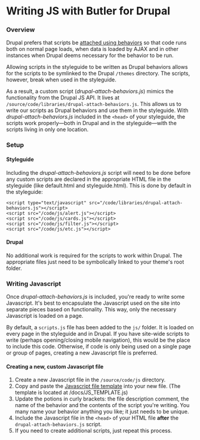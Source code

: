 # Writing JS with Butler for Drupal #

### Overview ###
Drupal prefers that scripts be [attached using behaviors](https://www.drupal.org/node/2269515) so that code runs both on normal page loads, when data is loaded by AJAX and in other instances when Drupal deems necessary for the behavior to be run.

Allowing scripts in the styleguide to be written as Drupal behaviors allows for the scripts to be symlinked to the Drupal `/themes` directory. The scripts, however, break when used in the styleguide.

As a result, a custom script (_drupal-attach-behaviors.js_) mimics the functionality from the Drupal JS API. It lives at `/source/code/libraries/drupal-attach-behaviors.js`. This allows us to write our scripts as Drupal behaviors and use them in the styleguide. With _drupal-attach-behaviors.js_ included in the `<head>` of your styleguide, the scripts work properly—both in Drupal and in the styleguide—with the scripts living in only one location.

### Setup ###
#### Styleguide ####
Including the _drupal-attach-behaviors.js_ script will need to be done before any custom scripts are declared in the appropriate HTML file in the styleguide (like default.html and styleguide.html). This is done by default in the styleguide:
```
<script type="text/javascript" src="/code/libraries/drupal-attach-behaviors.js"></script>
<script src="/code/js/alert.js"></script>
<script src="/code/js/cards.js"></script>
<script src="/code/js/filter.js"></script>
<script src="/code/js/etc.js"></script>
```

#### Drupal ####
No additional work is required for the scripts to work within Drupal. The appropriate files just need to be symbolically linked to your theme's root folder.

### Writing Javascript ###
Once _drupal-attach-behaviors.js_ is included, you're ready to write some Javascript. It's best to encapsulate the Javascript used on the site into separate pieces based on functionality. This way, only the necessary Javascript is loaded on a page.

By default, a `scripts.js` file has been added to the `js/` folder. It is loaded on every page in the styleguide and in Drupal. If you have site-wide scripts to write (perhaps opening/closing mobile navigation), this would be the place to include this code. Otherwise, if code is only being used on a single page or group of pages, creating a new Javascript file is preferred.

#### Creating a new, custom Javascript file ####
1. Create a new Javascript file in the `/source/code/js` directory.
2. Copy and paste the [Javascript file template](https://github.com/palantirnet/butler/blob/drupal-attach-behaviors/docs/JS_TEMPLATE.js) into your new file. (The template is located at /docs/JS_TEMPLATE.js)
3. Update the potions in curly brackets: the file description comment, the name of the behavior and the contents of the script you're writing. You many name your behavior anything you like; it just needs to be unique.
4. Include the Javascript file in the `<head>` of your HTML file **after** the `drupal-attach-behaviors.js` script.
5. If you need to create additional scripts, just repeat this process.
